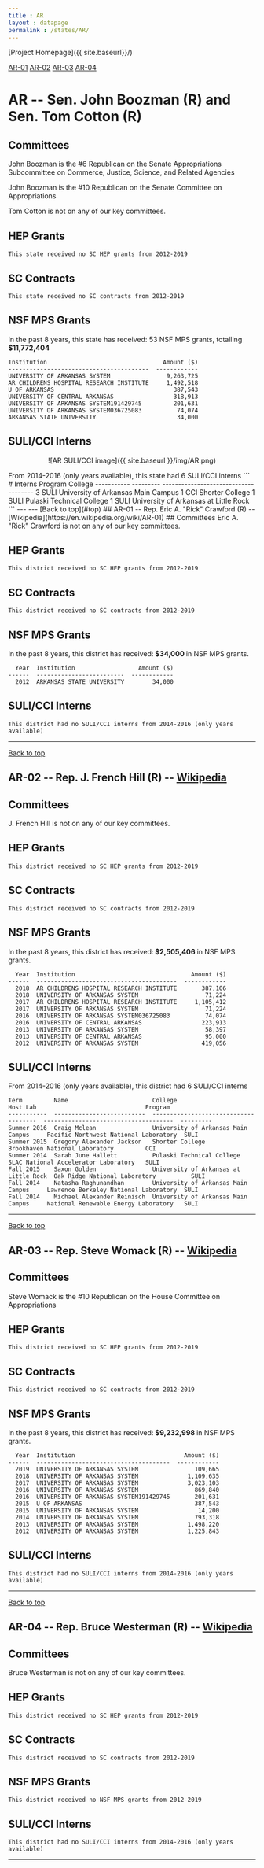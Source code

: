 ```yaml
---
title : AR
layout : datapage
permalink : /states/AR/
---
```

<a name="top"></a>
[Project Homepage]({{ site.baseurl}}/)


[AR-01](#AR-01)  [AR-02](#AR-02)  [AR-03](#AR-03)  [AR-04](#AR-04)  

# AR -- Sen. John Boozman (R) and  Sen. Tom Cotton (R)
## Committees
John Boozman is the #6 Republican on the Senate Appropriations Subcommittee on Commerce, Justice, Science, and Related Agencies 

John Boozman is the #10 Republican on the Senate Committee on Appropriations 

Tom Cotton is not on any of our key committees. 

## HEP Grants
```
This state received no SC HEP grants from 2012-2019
```
## SC Contracts
```
This state received no SC contracts from 2012-2019
```
## NSF MPS Grants
In the past 8 years, this state has received:
53 NSF MPS grants, totalling <b> $11,772,404</b>
```
Institution                                 Amount ($)
----------------------------------------  ------------
UNIVERSITY OF ARKANSAS SYSTEM                9,263,725
AR CHILDRENS HOSPITAL RESEARCH INSTITUTE     1,492,518
U OF ARKANSAS                                  387,543
UNIVERSITY OF CENTRAL ARKANSAS                 318,913
UNIVERSITY OF ARKANSAS SYSTEM191429745         201,631
UNIVERSITY OF ARKANSAS SYSTEM036725083          74,074
ARKANSAS STATE UNIVERSITY                       34,000
```
## SULI/CCI Interns
<p align="center">
![AR SULI/CCI image]({{ site.baseurl }}/img/AR.png)
</p>
From 2014-2016 (only years available), this state had 6 SULI/CCI interns
```
  # Interns  Program    College
-----------  ---------  -------------------------------------
          3  SULI       University of Arkansas Main Campus
          1  CCI        Shorter College
          1  SULI       Pulaski Technical College
          1  SULI       University of Arkansas at Little Rock
```
---
---
<a name="AR-01"></a>
[Back to top](#top)
## AR-01 -- Rep. Eric A. "Rick" Crawford (R) -- [Wikipedia](https://en.wikipedia.org/wiki/AR-01)
## Committees
Eric A. "Rick" Crawford is not on any of our key committees. 

## HEP Grants
```
This district received no SC HEP grants from 2012-2019
```
## SC Contracts
```
This district received no SC contracts from 2012-2019
```
## NSF MPS Grants
In the past 8 years, this district has received:<b> $34,000 </b>in NSF MPS grants.
```
  Year  Institution                  Amount ($)
------  -------------------------  ------------
  2012  ARKANSAS STATE UNIVERSITY        34,000
```
## SULI/CCI Interns
```
This district had no SULI/CCI interns from 2014-2016 (only years available)
```
---
<a name="AR-02"></a>
[Back to top](#top)
## AR-02 -- Rep. J. French Hill (R) -- [Wikipedia](https://en.wikipedia.org/wiki/AR-02)
## Committees
J. French Hill is not on any of our key committees. 

## HEP Grants
```
This district received no SC HEP grants from 2012-2019
```
## SC Contracts
```
This district received no SC contracts from 2012-2019
```
## NSF MPS Grants
In the past 8 years, this district has received:<b> $2,505,406 </b>in NSF MPS grants.
```
  Year  Institution                                 Amount ($)
------  ----------------------------------------  ------------
  2018  AR CHILDRENS HOSPITAL RESEARCH INSTITUTE       387,106
  2018  UNIVERSITY OF ARKANSAS SYSTEM                   71,224
  2017  AR CHILDRENS HOSPITAL RESEARCH INSTITUTE     1,105,412
  2017  UNIVERSITY OF ARKANSAS SYSTEM                   71,224
  2016  UNIVERSITY OF ARKANSAS SYSTEM036725083          74,074
  2016  UNIVERSITY OF CENTRAL ARKANSAS                 223,913
  2013  UNIVERSITY OF ARKANSAS SYSTEM                   58,397
  2013  UNIVERSITY OF CENTRAL ARKANSAS                  95,000
  2012  UNIVERSITY OF ARKANSAS SYSTEM                  419,056
```
## SULI/CCI Interns
From 2014-2016 (only years available), this district had 6 SULI/CCI interns
```
Term         Name                        College                                Host Lab                               Program
-----------  --------------------------  -------------------------------------  -------------------------------------  ---------
Summer 2016  Craig Mclean                University of Arkansas Main Campus     Pacific Northwest National Laboratory  SULI
Summer 2015  Gregory Alexander Jackson   Shorter College                        Brookhaven National Laboratory         CCI
Summer 2014  Sarah June Hallett          Pulaski Technical College              SLAC National Accelerator Laboratory   SULI
Fall 2015    Saxon Golden                University of Arkansas at Little Rock  Oak Ridge National Laboratory          SULI
Fall 2014    Natasha Raghunandhan        University of Arkansas Main Campus     Lawrence Berkeley National Laboratory  SULI
Fall 2014    Michael Alexander Reinisch  University of Arkansas Main Campus     National Renewable Energy Laboratory   SULI
```
---
<a name="AR-03"></a>
[Back to top](#top)
## AR-03 -- Rep. Steve Womack (R) -- [Wikipedia](https://en.wikipedia.org/wiki/AR-03)
## Committees
Steve Womack is the #10 Republican on the House Committee on Appropriations 

## HEP Grants
```
This district received no SC HEP grants from 2012-2019
```
## SC Contracts
```
This district received no SC contracts from 2012-2019
```
## NSF MPS Grants
In the past 8 years, this district has received:<b> $9,232,998 </b>in NSF MPS grants.
```
  Year  Institution                               Amount ($)
------  --------------------------------------  ------------
  2019  UNIVERSITY OF ARKANSAS SYSTEM                109,665
  2018  UNIVERSITY OF ARKANSAS SYSTEM              1,109,635
  2017  UNIVERSITY OF ARKANSAS SYSTEM              3,023,103
  2016  UNIVERSITY OF ARKANSAS SYSTEM                869,840
  2016  UNIVERSITY OF ARKANSAS SYSTEM191429745       201,631
  2015  U OF ARKANSAS                                387,543
  2015  UNIVERSITY OF ARKANSAS SYSTEM                 14,200
  2014  UNIVERSITY OF ARKANSAS SYSTEM                793,318
  2013  UNIVERSITY OF ARKANSAS SYSTEM              1,498,220
  2012  UNIVERSITY OF ARKANSAS SYSTEM              1,225,843
```
## SULI/CCI Interns
```
This district had no SULI/CCI interns from 2014-2016 (only years available)
```
---
<a name="AR-04"></a>
[Back to top](#top)
## AR-04 -- Rep. Bruce Westerman (R) -- [Wikipedia](https://en.wikipedia.org/wiki/AR-04)
## Committees
Bruce Westerman is not on any of our key committees. 

## HEP Grants
```
This district received no SC HEP grants from 2012-2019
```
## SC Contracts
```
This district received no SC contracts from 2012-2019
```
## NSF MPS Grants
```
This district received no NSF MPS grants from 2012-2019
```
## SULI/CCI Interns
```
This district had no SULI/CCI interns from 2014-2016 (only years available)
```
---
